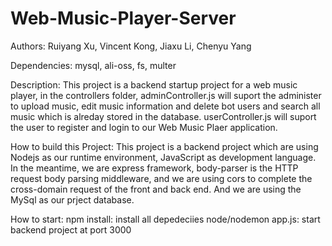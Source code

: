 # Web-Music-Player-Server
Authors: Ruiyang Xu, Vincent Kong, Jiaxu Li, Chenyu Yang

Dependencies: mysql, ali-oss, fs, multer

Description: This project is a backend startup project for a web music player, in the controllers folder, 
adminController.js will suport the administer to upload music, edit music information and delete bot users and search all music which is alreday stored in the database.
userController.js will suport the user to register and login to our Web Music Plaer application.

How to build this Project: This project is a backend project which are using Nodejs as our runtime environment, JavaScript as development language. 
In the meantime, we are express framework, body-parser is the HTTP request body parsing middleware, and we are using cors to complete the cross-domain request of the front and back end. 
And we are using the MySql as our prject database.

How to start: 
npm install: install all depedeciies
node/nodemon app.js: start backend project at port 3000
